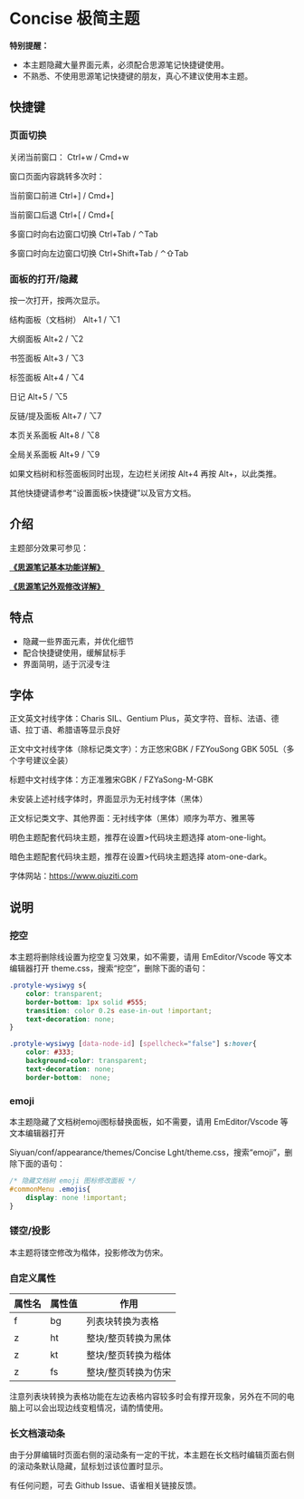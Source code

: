 # Concise 极简主题



**特别提醒：**

- 本主题隐藏大量界面元素，必须配合思源笔记快捷键使用。
- 不熟悉、不使用思源笔记快捷键的朋友，真心不建议使用本主题。

## 快捷键

### 页面切换

关闭当前窗口： Ctrl+w / Cmd+w

窗口页面内容跳转多次时：

当前窗口前进 Ctrl+] / Cmd+]

当前窗口后退 Ctrl+[ / Cmd+[

多窗口时向右边窗口切换 Ctrl+Tab / ⌃Tab

多窗口时向左边窗口切换 Ctrl+Shift+Tab / ⌃⇧Tab

### 面板的打开/隐藏

按一次打开，按两次显示。

结构面板（文档树） Alt+1 / ⌥1

大纲面板 Alt+2 / ⌥2

书签面板 Alt+3 / ⌥3

标签面板 Alt+4 / ⌥4

日记 Alt+5 / ⌥5

反链/提及面板 Alt+7 / ⌥7

本页关系面板 Alt+8 / ⌥8

全局关系面板 Alt+9 / ⌥9

如果文档树和标签面板同时出现，左边栏关闭按 Alt+4 再按 Alt+，以此类推。

其他快捷键请参考“设置面板>快捷键”以及官方文档。

## 介绍

主题部分效果可参见：

[**《思源笔记基本功能详解》**](https://www.yuque.com/u25584857/ryp75p/cd49lz)

[**《思源笔记外观修改详解》**](https://www.yuque.com/u25584857/ryp75p/sgf58w)

## 特点

* 隐藏一些界面元素，并优化细节
* 配合快捷键使用，缓解鼠标手
* 界面简明，适于沉浸专注

## 字体

正文英文衬线字体：Charis SIL、Gentium Plus，英文字符、音标、法语、德语、拉丁语、希腊语等显示良好

正文中文衬线字体（除标记类文字）：方正悠宋GBK / FZYouSong GBK 505L（多个字号建议全装）

标题中文衬线字体：方正准雅宋GBK / FZYaSong-M-GBK

未安装上述衬线字体时，界面显示为无衬线字体（黑体）

正文标记类文字、其他界面：无衬线字体（黑体）顺序为苹方、雅黑等



明色主题配套代码块主题，推荐在设置>代码块主题选择 atom-one-light。

暗色主题配套代码块主题，推荐在设置>代码块主题选择 atom-one-dark。

字体网站：https://www.qiuziti.com

## 说明

### 挖空

本主题将删除线设置为挖空复习效果，如不需要，请用 EmEditor/Vscode 等文本编辑器打开 theme.css，搜索“挖空”，删除下面的语句：

```css
.protyle-wysiwyg s{
    color: transparent;
    border-bottom: 1px solid #555;
    transition: color 0.2s ease-in-out !important;
    text-decoration: none;
}

.protyle-wysiwyg [data-node-id] [spellcheck="false"] s:hover{
    color: #333;
    background-color: transparent;
    text-decoration: none;
    border-bottom:  none;
```

### emoji

本主题隐藏了文档树emoji图标替换面板，如不需要，请用 EmEditor/Vscode 等文本编辑器打开

Siyuan/conf/appearance/themes/Concise Lght/theme.css，搜索“emoji”，删除下面的语句：

```css
/* 隐藏文档树 emoji 图标修改面板 */
#commonMenu .emojis{
    display: none !important;
}
```

### 镂空/投影

本主题将镂空修改为楷体，投影修改为仿宋。

### 自定义属性

| 属性名 | 属性值 | 作用                |
| ------ | ------ | ------------------- |
| f      | bg     | 列表块转换为表格    |
| z      | ht     | 整块/整页转换为黑体 |
| z      | kt     | 整块/整页转换为楷体 |
| z      | fs     | 整块/整页转换为仿宋 |

注意列表块转换为表格功能在左边表格内容较多时会有撑开现象，另外在不同的电脑上可以会出现边线变粗情况，请酌情使用。

### 长文档滚动条

由于分屏编辑时页面右侧的滚动条有一定的干扰，本主题在长文档时编辑页面右侧的滚动条默认隐藏，鼠标划过该位置时显示。



有任何问题，可去 Github Issue、语雀相关链接反馈。













